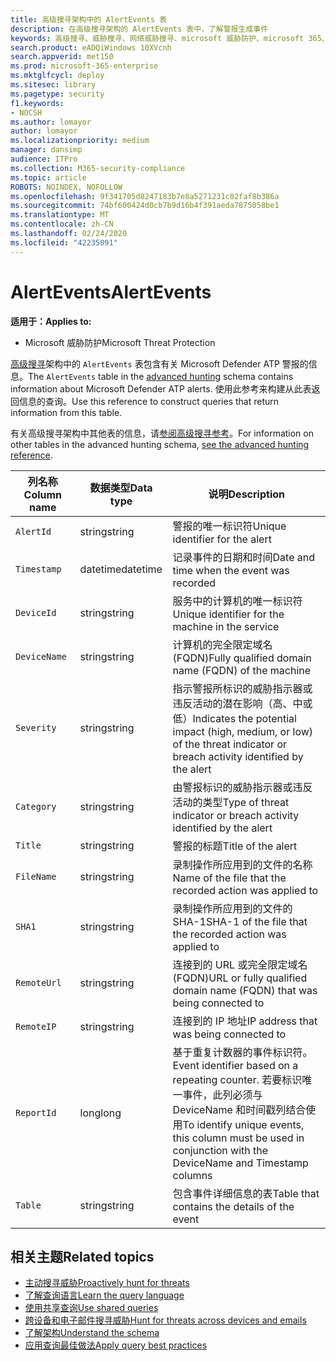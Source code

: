 ```yaml
---
title: 高级搜寻架构中的 AlertEvents 表
description: 在高级搜寻架构的 AlertEvents 表中，了解警报生成事件
keywords: 高级搜寻、威胁搜寻、网络威胁搜寻、microsoft 威胁防护、microsoft 365、mtp、m365、搜索、查询、遥测、架构参考、kusto、表、列、数据类型、说明、alertevents、警报、严重性、类别
search.product: eADQiWindows 10XVcnh
search.appverid: met150
ms.prod: microsoft-365-enterprise
ms.mktglfcycl: deploy
ms.sitesec: library
ms.pagetype: security
f1.keywords:
- NOCSH
ms.author: lomayor
author: lomayor
ms.localizationpriority: medium
manager: dansimp
audience: ITPro
ms.collection: M365-security-compliance
ms.topic: article
ROBOTS: NOINDEX, NOFOLLOW
ms.openlocfilehash: 9f341705d8247183b7e8a5271231c82faf8b386a
ms.sourcegitcommit: 74bf600424d0cb7b9d16b4f391aeda7875058be1
ms.translationtype: MT
ms.contentlocale: zh-CN
ms.lasthandoff: 02/24/2020
ms.locfileid: "42235091"
---
```

# <a name="alertevents"></a><span data-ttu-id="4950c-104">AlertEvents</span><span class="sxs-lookup"><span data-stu-id="4950c-104">AlertEvents</span></span>

<span data-ttu-id="4950c-105">**适用于：**</span><span class="sxs-lookup"><span data-stu-id="4950c-105">**Applies to:**</span></span>
- <span data-ttu-id="4950c-106">Microsoft 威胁防护</span><span class="sxs-lookup"><span data-stu-id="4950c-106">Microsoft Threat Protection</span></span>



<span data-ttu-id="4950c-107">[高级搜寻](advanced-hunting-overview.md)架构中的 `AlertEvents` 表包含有关 Microsoft Defender ATP 警报的信息。</span><span class="sxs-lookup"><span data-stu-id="4950c-107">The `AlertEvents` table in the [advanced hunting](advanced-hunting-overview.md) schema contains information about Microsoft Defender ATP alerts.</span></span> <span data-ttu-id="4950c-108">使用此参考来构建从此表返回信息的查询。</span><span class="sxs-lookup"><span data-stu-id="4950c-108">Use this reference to construct queries that return information from this table.</span></span>

<span data-ttu-id="4950c-109">有关高级搜寻架构中其他表的信息，请[参阅高级搜寻参考](advanced-hunting-schema-tables.md)。</span><span class="sxs-lookup"><span data-stu-id="4950c-109">For information on other tables in the advanced hunting schema, [see the advanced hunting reference](advanced-hunting-schema-tables.md).</span></span>

| <span data-ttu-id="4950c-110">列名称</span><span class="sxs-lookup"><span data-stu-id="4950c-110">Column name</span></span> | <span data-ttu-id="4950c-111">数据类型</span><span class="sxs-lookup"><span data-stu-id="4950c-111">Data type</span></span> | <span data-ttu-id="4950c-112">说明</span><span class="sxs-lookup"><span data-stu-id="4950c-112">Description</span></span> |
|-------------|-----------|-------------|
| `AlertId` | <span data-ttu-id="4950c-113">string</span><span class="sxs-lookup"><span data-stu-id="4950c-113">string</span></span> | <span data-ttu-id="4950c-114">警报的唯一标识符</span><span class="sxs-lookup"><span data-stu-id="4950c-114">Unique identifier for the alert</span></span> |
| `Timestamp` | <span data-ttu-id="4950c-115">datetime</span><span class="sxs-lookup"><span data-stu-id="4950c-115">datetime</span></span> | <span data-ttu-id="4950c-116">记录事件的日期和时间</span><span class="sxs-lookup"><span data-stu-id="4950c-116">Date and time when the event was recorded</span></span> |
| `DeviceId` | <span data-ttu-id="4950c-117">string</span><span class="sxs-lookup"><span data-stu-id="4950c-117">string</span></span> | <span data-ttu-id="4950c-118">服务中的计算机的唯一标识符</span><span class="sxs-lookup"><span data-stu-id="4950c-118">Unique identifier for the machine in the service</span></span> |
| `DeviceName` | <span data-ttu-id="4950c-119">string</span><span class="sxs-lookup"><span data-stu-id="4950c-119">string</span></span> | <span data-ttu-id="4950c-120">计算机的完全限定域名 (FQDN)</span><span class="sxs-lookup"><span data-stu-id="4950c-120">Fully qualified domain name (FQDN) of the machine</span></span> |
| `Severity` | <span data-ttu-id="4950c-121">string</span><span class="sxs-lookup"><span data-stu-id="4950c-121">string</span></span> | <span data-ttu-id="4950c-122">指示警报所标识的威胁指示器或违反活动的潜在影响（高、中或低）</span><span class="sxs-lookup"><span data-stu-id="4950c-122">Indicates the potential impact (high, medium, or low) of the threat indicator or breach activity identified by the alert</span></span> |
| `Category` | <span data-ttu-id="4950c-123">string</span><span class="sxs-lookup"><span data-stu-id="4950c-123">string</span></span> | <span data-ttu-id="4950c-124">由警报标识的威胁指示器或违反活动的类型</span><span class="sxs-lookup"><span data-stu-id="4950c-124">Type of threat indicator or breach activity identified by the alert</span></span> |
| `Title` | <span data-ttu-id="4950c-125">string</span><span class="sxs-lookup"><span data-stu-id="4950c-125">string</span></span> | <span data-ttu-id="4950c-126">警报的标题</span><span class="sxs-lookup"><span data-stu-id="4950c-126">Title of the alert</span></span> |
| `FileName` | <span data-ttu-id="4950c-127">string</span><span class="sxs-lookup"><span data-stu-id="4950c-127">string</span></span> | <span data-ttu-id="4950c-128">录制操作所应用到的文件的名称</span><span class="sxs-lookup"><span data-stu-id="4950c-128">Name of the file that the recorded action was applied to</span></span> |
| `SHA1` | <span data-ttu-id="4950c-129">string</span><span class="sxs-lookup"><span data-stu-id="4950c-129">string</span></span> | <span data-ttu-id="4950c-130">录制操作所应用到的文件的 SHA-1</span><span class="sxs-lookup"><span data-stu-id="4950c-130">SHA-1 of the file that the recorded action was applied to</span></span> |
| `RemoteUrl` | <span data-ttu-id="4950c-131">string</span><span class="sxs-lookup"><span data-stu-id="4950c-131">string</span></span> | <span data-ttu-id="4950c-132">连接到的 URL 或完全限定域名 (FQDN)</span><span class="sxs-lookup"><span data-stu-id="4950c-132">URL or fully qualified domain name (FQDN) that was being connected to</span></span> |
| `RemoteIP` | <span data-ttu-id="4950c-133">string</span><span class="sxs-lookup"><span data-stu-id="4950c-133">string</span></span> | <span data-ttu-id="4950c-134">连接到的 IP 地址</span><span class="sxs-lookup"><span data-stu-id="4950c-134">IP address that was being connected to</span></span> |
| `ReportId` | <span data-ttu-id="4950c-135">long</span><span class="sxs-lookup"><span data-stu-id="4950c-135">long</span></span> | <span data-ttu-id="4950c-136">基于重复计数器的事件标识符。</span><span class="sxs-lookup"><span data-stu-id="4950c-136">Event identifier based on a repeating counter.</span></span> <span data-ttu-id="4950c-137">若要标识唯一事件，此列必须与 DeviceName 和时间戳列结合使用</span><span class="sxs-lookup"><span data-stu-id="4950c-137">To identify unique events, this column must be used in conjunction with the DeviceName and Timestamp columns</span></span> |
| `Table` | <span data-ttu-id="4950c-138">string</span><span class="sxs-lookup"><span data-stu-id="4950c-138">string</span></span> | <span data-ttu-id="4950c-139">包含事件详细信息的表</span><span class="sxs-lookup"><span data-stu-id="4950c-139">Table that contains the details of the event</span></span> |

## <a name="related-topics"></a><span data-ttu-id="4950c-140">相关主题</span><span class="sxs-lookup"><span data-stu-id="4950c-140">Related topics</span></span>
- [<span data-ttu-id="4950c-141">主动搜寻威胁</span><span class="sxs-lookup"><span data-stu-id="4950c-141">Proactively hunt for threats</span></span>](advanced-hunting-overview.md)
- [<span data-ttu-id="4950c-142">了解查询语言</span><span class="sxs-lookup"><span data-stu-id="4950c-142">Learn the query language</span></span>](advanced-hunting-query-language.md)
- [<span data-ttu-id="4950c-143">使用共享查询</span><span class="sxs-lookup"><span data-stu-id="4950c-143">Use shared queries</span></span>](advanced-hunting-shared-queries.md)
- [<span data-ttu-id="4950c-144">跨设备和电子邮件搜寻威胁</span><span class="sxs-lookup"><span data-stu-id="4950c-144">Hunt for threats across devices and emails</span></span>](advanced-hunting-query-emails-devices.md)
- [<span data-ttu-id="4950c-145">了解架构</span><span class="sxs-lookup"><span data-stu-id="4950c-145">Understand the schema</span></span>](advanced-hunting-schema-tables.md)
- [<span data-ttu-id="4950c-146">应用查询最佳做法</span><span class="sxs-lookup"><span data-stu-id="4950c-146">Apply query best practices</span></span>](advanced-hunting-best-practices.md)
